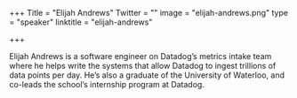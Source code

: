 +++
Title = "Elijah Andrews"
Twitter = ""
image = "elijah-andrews.png"
type = "speaker"
linktitle = "elijah-andrews"

+++

Elijah Andrews is a software engineer on Datadog’s metrics intake team where he helps write the systems that allow Datadog to ingest trillions of data points per day. He’s also a graduate of the University of Waterloo, and co-leads the school’s internship program at Datadog.